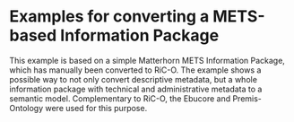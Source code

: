 # Examples for converting a METS-based Information Package

This example is based on a simple Matterhorn METS Information Package, which has manually been converted to RiC-O. The example shows a possible way to not only convert descriptive metadata, but a whole information package with technical and administrative metadata to a semantic model. Complementary to RiC-O, the Ebucore and Premis-Ontology were used for this purpose.